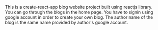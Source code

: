 This is a create-react-app blog website project built using reactjs library.
You can go through the blogs in the home page.
You have to signin using google account in order to create your own blog.
The author name of the blog is the same name provided by author's google account.


